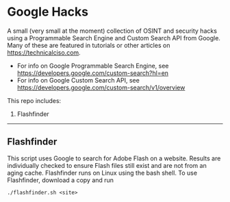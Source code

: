 # Google Hacks
A small (very small at the moment) collection of OSINT and security hacks using a Programmable Search Engine and Custom Search API from Google.  Many of these are featured in tutorials or other articles on https://technicalciso.com.


* For info on Google Programmable Search Engine, see https://developers.google.com/custom-search?hl=en
* For info on Google Custom Search API, see https://developers.google.com/custom-search/v1/overview


This repo includes:
 1. Flashfinder
 
 ---
## Flashfinder
This script uses Google to search for Adobe Flash on a website. Results are individually checked to ensure Flash files still exist and are not from an aging cache.  Flashfinder runs on Linux using the bash shell.  To use Flashfinder, download a copy and run
```
./flashfinder.sh <site>
```
